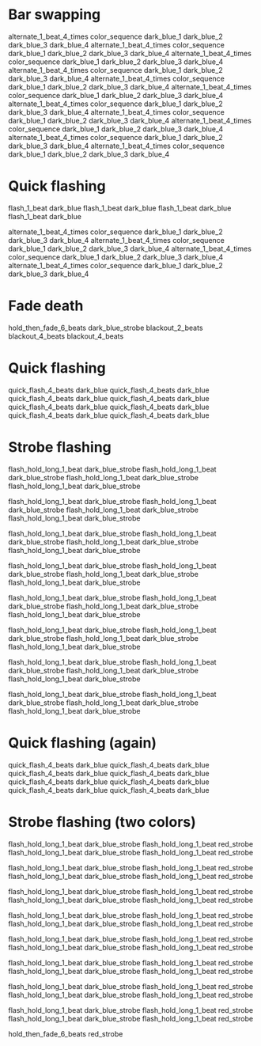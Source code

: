 # Bar swapping
alternate_1_beat_4_times color_sequence dark_blue_1 dark_blue_2 dark_blue_3 dark_blue_4
alternate_1_beat_4_times color_sequence dark_blue_1 dark_blue_2 dark_blue_3 dark_blue_4
alternate_1_beat_4_times color_sequence dark_blue_1 dark_blue_2 dark_blue_3 dark_blue_4
alternate_1_beat_4_times color_sequence dark_blue_1 dark_blue_2 dark_blue_3 dark_blue_4
alternate_1_beat_4_times color_sequence dark_blue_1 dark_blue_2 dark_blue_3 dark_blue_4
alternate_1_beat_4_times color_sequence dark_blue_1 dark_blue_2 dark_blue_3 dark_blue_4
alternate_1_beat_4_times color_sequence dark_blue_1 dark_blue_2 dark_blue_3 dark_blue_4
alternate_1_beat_4_times color_sequence dark_blue_1 dark_blue_2 dark_blue_3 dark_blue_4
alternate_1_beat_4_times color_sequence dark_blue_1 dark_blue_2 dark_blue_3 dark_blue_4
alternate_1_beat_4_times color_sequence dark_blue_1 dark_blue_2 dark_blue_3 dark_blue_4
alternate_1_beat_4_times color_sequence dark_blue_1 dark_blue_2 dark_blue_3 dark_blue_4

# Quick flashing
flash_1_beat dark_blue
flash_1_beat dark_blue
flash_1_beat dark_blue
flash_1_beat dark_blue

alternate_1_beat_4_times color_sequence dark_blue_1 dark_blue_2 dark_blue_3 dark_blue_4
alternate_1_beat_4_times color_sequence dark_blue_1 dark_blue_2 dark_blue_3 dark_blue_4
alternate_1_beat_4_times color_sequence dark_blue_1 dark_blue_2 dark_blue_3 dark_blue_4
alternate_1_beat_4_times color_sequence dark_blue_1 dark_blue_2 dark_blue_3 dark_blue_4

# Fade death
hold_then_fade_6_beats dark_blue_strobe
blackout_2_beats
blackout_4_beats
blackout_4_beats

# Quick flashing
quick_flash_4_beats dark_blue
quick_flash_4_beats dark_blue
quick_flash_4_beats dark_blue
quick_flash_4_beats dark_blue
quick_flash_4_beats dark_blue
quick_flash_4_beats dark_blue
quick_flash_4_beats dark_blue
quick_flash_4_beats dark_blue

# Strobe flashing
flash_hold_long_1_beat dark_blue_strobe
flash_hold_long_1_beat dark_blue_strobe
flash_hold_long_1_beat dark_blue_strobe
flash_hold_long_1_beat dark_blue_strobe

flash_hold_long_1_beat dark_blue_strobe
flash_hold_long_1_beat dark_blue_strobe
flash_hold_long_1_beat dark_blue_strobe
flash_hold_long_1_beat dark_blue_strobe

flash_hold_long_1_beat dark_blue_strobe
flash_hold_long_1_beat dark_blue_strobe
flash_hold_long_1_beat dark_blue_strobe
flash_hold_long_1_beat dark_blue_strobe

flash_hold_long_1_beat dark_blue_strobe
flash_hold_long_1_beat dark_blue_strobe
flash_hold_long_1_beat dark_blue_strobe
flash_hold_long_1_beat dark_blue_strobe

flash_hold_long_1_beat dark_blue_strobe
flash_hold_long_1_beat dark_blue_strobe
flash_hold_long_1_beat dark_blue_strobe
flash_hold_long_1_beat dark_blue_strobe

flash_hold_long_1_beat dark_blue_strobe
flash_hold_long_1_beat dark_blue_strobe
flash_hold_long_1_beat dark_blue_strobe
flash_hold_long_1_beat dark_blue_strobe

flash_hold_long_1_beat dark_blue_strobe
flash_hold_long_1_beat dark_blue_strobe
flash_hold_long_1_beat dark_blue_strobe
flash_hold_long_1_beat dark_blue_strobe

flash_hold_long_1_beat dark_blue_strobe
flash_hold_long_1_beat dark_blue_strobe
flash_hold_long_1_beat dark_blue_strobe
flash_hold_long_1_beat dark_blue_strobe

# Quick flashing (again)
quick_flash_4_beats dark_blue
quick_flash_4_beats dark_blue
quick_flash_4_beats dark_blue
quick_flash_4_beats dark_blue
quick_flash_4_beats dark_blue
quick_flash_4_beats dark_blue
quick_flash_4_beats dark_blue
quick_flash_4_beats dark_blue

# Strobe flashing (two colors)
flash_hold_long_1_beat dark_blue_strobe
flash_hold_long_1_beat red_strobe
flash_hold_long_1_beat dark_blue_strobe
flash_hold_long_1_beat red_strobe

flash_hold_long_1_beat dark_blue_strobe
flash_hold_long_1_beat red_strobe
flash_hold_long_1_beat dark_blue_strobe
flash_hold_long_1_beat red_strobe

flash_hold_long_1_beat dark_blue_strobe
flash_hold_long_1_beat red_strobe
flash_hold_long_1_beat dark_blue_strobe
flash_hold_long_1_beat red_strobe

flash_hold_long_1_beat dark_blue_strobe
flash_hold_long_1_beat red_strobe
flash_hold_long_1_beat dark_blue_strobe
flash_hold_long_1_beat red_strobe

flash_hold_long_1_beat dark_blue_strobe
flash_hold_long_1_beat red_strobe
flash_hold_long_1_beat dark_blue_strobe
flash_hold_long_1_beat red_strobe

flash_hold_long_1_beat dark_blue_strobe
flash_hold_long_1_beat red_strobe
flash_hold_long_1_beat dark_blue_strobe
flash_hold_long_1_beat red_strobe

flash_hold_long_1_beat dark_blue_strobe
flash_hold_long_1_beat red_strobe
flash_hold_long_1_beat dark_blue_strobe
flash_hold_long_1_beat red_strobe

flash_hold_long_1_beat dark_blue_strobe
flash_hold_long_1_beat red_strobe
flash_hold_long_1_beat dark_blue_strobe
flash_hold_long_1_beat red_strobe

hold_then_fade_6_beats red_strobe